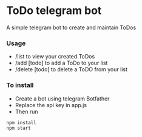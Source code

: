 # ToDo telegram bot

A simple telegram bot to create and maintain ToDos

### Usage
- /list to view your created ToDos
- /add [todo] to add a ToDo to your list
- /delete [todo] to delete a ToDO from your list

### To install
- Create a bot using telegram Botfather
- Replace the api key in app.js
- Then run
```
npm install
npm start
```
